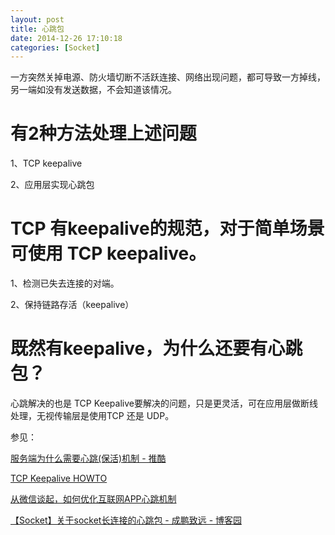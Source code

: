 ```yaml
---
layout: post
title: 心跳包
date: 2014-12-26 17:10:18
categories: [Socket]
---
```


一方突然关掉电源、防火墙切断不活跃连接、网络出现问题，都可导致一方掉线，另一端如没有发送数据，不会知道该情况。

# 有2种方法处理上述问题

1、TCP keepalive

2、应用层实现心跳包

# TCP 有keepalive的规范，对于简单场景可使用 TCP keepalive。

1、检测已失去连接的对端。

2、保持链路存活（keepalive）

# 既然有keepalive，为什么还要有心跳包？

心跳解决的也是 TCP Keepalive要解决的问题，只是更灵活，可在应用层做断线处理，无视传输层是使用TCP 还是 UDP。

参见：

[服务端为什么需要心跳(保活)机制 - 推酷](http://www.tuicool.com/articles/Q3M73q)

[TCP Keepalive HOWTO](http://www.tldp.org/HOWTO/html_single/TCP-Keepalive-HOWTO/#preventingdisconnection)

[从微信谈起，如何优化互联网APP心跳机制](http://tech.sina.com.cn/t/csj/2013-04-24/09288273431.shtml)

[【Socket】关于socket长连接的心跳包 - 成鹏致远 - 博客园](http://www.cnblogs.com/lcw/p/3565459.html)
